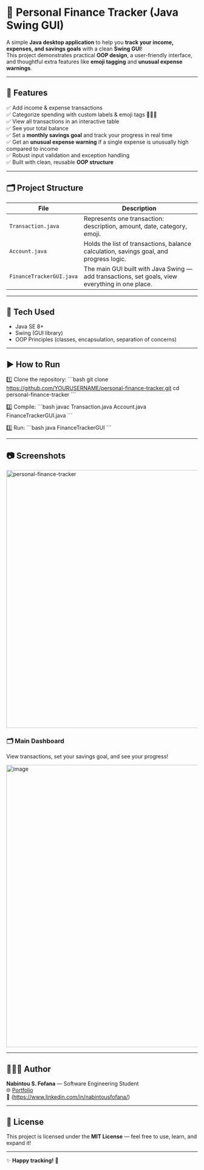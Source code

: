 # 💸 Personal Finance Tracker (Java Swing GUI)

A simple **Java desktop application** to help you **track your income, expenses, and savings goals** with a clean **Swing GUI**!  
This project demonstrates practical **OOP design**, a user-friendly interface, and thoughtful extra features like **emoji tagging** and **unusual expense warnings**.

---

## 📌 Features

✅ Add income & expense transactions  
✅ Categorize spending with custom labels & emoji tags 🛒🍔💡  
✅ View all transactions in an interactive table  
✅ See your total balance  
✅ Set a **monthly savings goal** and track your progress in real time  
✅ Get an **unusual expense warning** if a single expense is unusually high compared to income  
✅ Robust input validation and exception handling  
✅ Built with clean, reusable **OOP structure**

---

## 🗂️ Project Structure

| File | Description |
|------|--------------|
| `Transaction.java` | Represents one transaction: description, amount, date, category, emoji. |
| `Account.java` | Holds the list of transactions, balance calculation, savings goal, and progress logic. |
| `FinanceTrackerGUI.java` | The main GUI built with Java Swing — add transactions, set goals, view everything in one place. |

---

## 🎨 Tech Used

- Java SE 8+
- Swing (GUI library)
- OOP Principles (classes, encapsulation, separation of concerns)

---

## ▶️ How to Run

1️⃣ Clone the repository:
\`\`\`bash
git clone https://github.com/YOURUSERNAME/personal-finance-tracker.git
cd personal-finance-tracker
\`\`\`

2️⃣ Compile:
\`\`\`bash
javac Transaction.java Account.java FinanceTrackerGUI.java
\`\`\`

3️⃣ Run:
\`\`\`bash
java FinanceTrackerGUI
\`\`\`

---

## 📷 Screenshots

<img width="867" height="678" alt="personal-finance-tracker" src="https://github.com/user-attachments/assets/954ef83f-e792-41da-91cc-378776f2e391" />


### 🗂️ Main Dashboard

View transactions, set your savings goal, and see your progress!

<img width="992" height="742" alt="image" src="https://github.com/user-attachments/assets/65195346-497e-41e4-b3ee-37086555e07d" />

---

## 👩🏽‍💻 Author

**Nabintou S. Fofana** — Software Engineering Student  
🌐 [Portfolio](https://nabintousfofana.github.io/portfolio_website/)  
🔗 (https://www.linkedin.com/in/nabintousfofana/)

---

## 📜 License

This project is licensed under the **MIT License** — feel free to use, learn, and expand it!

---

✨ **Happy tracking!** 🚀